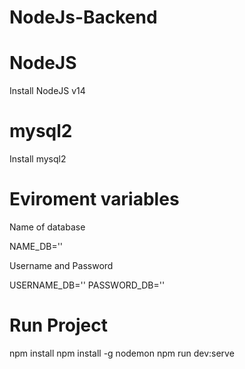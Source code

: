 # NodeJs-Backend
# NodeJS
Install NodeJS  v14
# mysql2
Install mysql2

# Eviroment variables
Name of database

NAME_DB=''

Username and Password

USERNAME_DB=''
PASSWORD_DB=''
# Run Project
npm install
npm install -g nodemon
npm run dev:serve